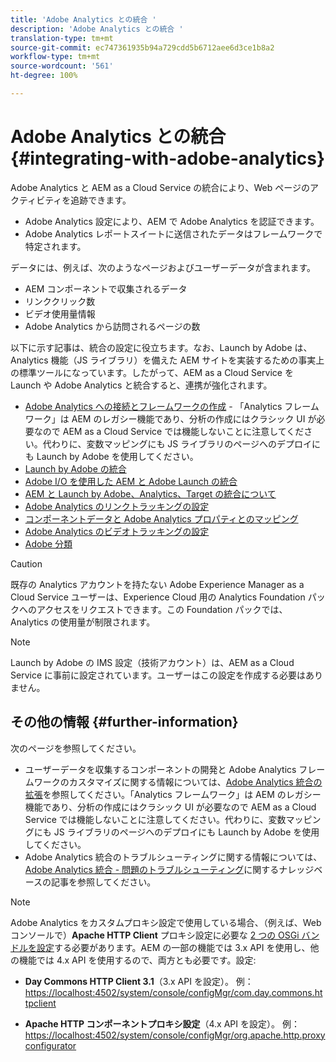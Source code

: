 ```yaml
---
title: 'Adobe Analytics との統合 '
description: 'Adobe Analytics との統合 '
translation-type: tm+mt
source-git-commit: ec747361935b94a729cdd5b6712aee6d3ce1b8a2
workflow-type: tm+mt
source-wordcount: '561'
ht-degree: 100%

---
```



# Adobe Analytics との統合{#integrating-with-adobe-analytics}

Adobe Analytics と AEM as a Cloud Service の統合により、Web ページのアクティビティを追跡できます。

* Adobe Analytics 設定により、AEM で Adobe Analytics を認証できます。
* Adobe Analytics レポートスイートに送信されたデータはフレームワークで特定されます。

データには、例えば、次のようなページおよびユーザーデータが含まれます。

* AEM コンポーネントで収集されるデータ
* リンククリック数
* ビデオ使用量情報
* Adobe Analytics から訪問されるページの数

以下に示す記事は、統合の設定に役立ちます。なお、Launch by Adobe は、Analytics 機能（JS ライブラリ）を備えた AEM サイトを実装するための事実上の標準ツールになっています。したがって、AEM as a Cloud Service を Launch や Adobe Analytics と統合すると、連携が強化されます。

* [Adobe Analytics への接続とフレームワークの作成](https://docs.adobe.com/content/help/en/experience-manager-65/administering/integration/adobeanalytics-connect.html) - 「Analytics フレームワーク」は AEM のレガシー機能であり、分析の作成にはクラシック UI が必要なので AEM as a Cloud Service では機能しないことに注意してください。代わりに、変数マッピングにも JS ライブラリのページへのデプロイにも Launch by Adobe を使用してください。
* [Launch by Adobe の統合](https://docs.adobe.com/content/help/en/experience-manager-learn/sites/integrations/adobe-launch-integration-tutorial-understand.html)
* [Adobe I/O を使用した AEM と Adobe Launch の統合](https://helpx.adobe.com/jp/experience-manager/using/aem_launch_adobeio_integration.html)
* [AEM と Launch by Adobe、Analytics、Target の統合について](https://helpx.adobe.com/jp/experience-manager/kt/integration/using/aem-launch-integration-tutorial-understand.html)
* [Adobe Analytics のリンクトラッキングの設定](https://docs.adobe.com/content/help/en/experience-manager-65/administering/integration/adobeanalytics-link.html)
* [コンポーネントデータと Adobe Analytics プロパティとのマッピング](https://docs.adobe.com/content/help/en/experience-manager-65/administering/integration/adobeanalytics-mapping.html)
* [Adobe Analytics のビデオトラッキングの設定](https://docs.adobe.com/content/help/en/experience-manager-65/administering/integration/adobeanalytics-video.html)
* [Adobe 分類](https://docs.adobe.com/content/help/en/experience-manager-65/administering/integration/adobeanalytics-classifications.html)

>[!CAUTION]
>
>既存の Analytics アカウントを持たない Adobe Experience Manager as a Cloud Service ユーザーは、Experience Cloud 用の Analytics Foundation パックへのアクセスをリクエストできます。この Foundation パックでは、Analytics の使用量が制限されます。

>[!NOTE]
>
>Launch by Adobe の IMS 設定（技術アカウント）は、AEM as a Cloud Service に事前に設定されています。ユーザーはこの設定を作成する必要はありません。

## その他の情報 {#further-information}

次のページを参照してください。

* ユーザーデータを収集するコンポーネントの開発と Adobe Analytics フレームワークのカスタマイズに関する情報については、[Adobe Analytics 統合の拡張](https://docs.adobe.com/content/help/en/experience-manager-65/developing/extending-aem/extending-analytics/extending-analytics.html)を参照してください。「Analytics フレームワーク」は AEM のレガシー機能であり、分析の作成にはクラシック UI が必要なので AEM as a Cloud Service では機能しないことに注意してください。代わりに、変数マッピングにも JS ライブラリのページへのデプロイにも Launch by Adobe を使用してください。
* Adobe Analytics 統合のトラブルシューティングに関する情報については、[Adobe Analytics 統合 - 問題のトラブルシューティング](https://helpx.adobe.com/jp/experience-manager/kb/sitecatalystintegrationtroubleshooting.html)に関するナレッジベースの記事を参照してください。

>[!NOTE]
>
>Adobe Analytics をカスタムプロキシ設定で使用している場合、（例えば、Web コンソールで）**Apache HTTP Client** プロキシ設定に必要な [2 つの OSGi バンドルを設定](https://docs.adobe.com/content/help/en/experience-manager-65/deploying/configuring/configuring-osgi.html)する必要があります。AEM の一部の機能では 3.x API を使用し、他の機能では 4.x API を使用するので、両方とも必要です。設定:
>
>* **Day Commons HTTP Client 3.1**（3.x API を設定）。
>  例：[https://localhost:4502/system/console/configMgr/com.day.commons.httpclient](https://localhost:4502/system/console/configMgr/com.day.commons.httpclient)
>
>* **Apache HTTP コンポーネントプロキシ設定**（4.x API を設定）。
>  例：[https://localhost:4502/system/console/configMgr/org.apache.http.proxyconfigurator](https://localhost:4502/system/console/configMgr/org.apache.http.proxyconfigurator)
>


